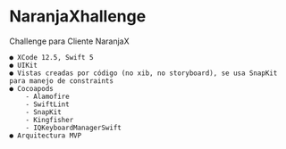 # NaranjaXhallenge
Challenge para Cliente NaranjaX


    ● XCode 12.5, Swift 5
    ● UIKit
    ● Vistas creadas por código (no xib, no storyboard), se usa SnapKit para manejo de constraints
    ● Cocoapods
        - Alamofire 
        - SwiftLint 
        - SnapKit     
        - Kingfisher 
        - IQKeyboardManagerSwift 
    ● Arquitectura MVP